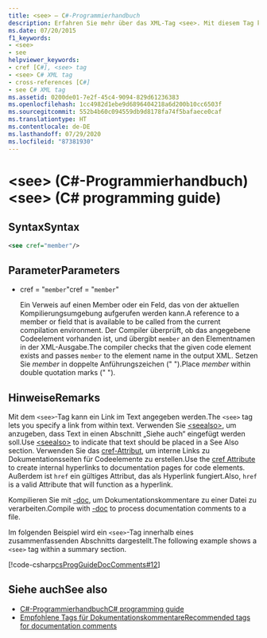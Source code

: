 ```yaml
---
title: <see> – C#-Programmierhandbuch
description: Erfahren Sie mehr über das XML-Tag <see>. Mit diesem Tag können Sie einen Link im Text angeben, z. B. durch Verwendung eines cref-Attributs.
ms.date: 07/20/2015
f1_keywords:
- <see>
- see
helpviewer_keywords:
- cref [C#], <see> tag
- <see> C# XML tag
- cross-references [C#]
- see C# XML tag
ms.assetid: 0200de01-7e2f-45c4-9094-829d61236383
ms.openlocfilehash: 1cc4982d1ebe9d6896404218a6d200b10cc6503f
ms.sourcegitcommit: 552b4b60c094559db9d8178fa74f5bafaece0caf
ms.translationtype: HT
ms.contentlocale: de-DE
ms.lasthandoff: 07/29/2020
ms.locfileid: "87381930"
---
```

# <a name="see-c-programming-guide"></a><span data-ttu-id="e7bdf-104">\<see> (C#-Programmierhandbuch)</span><span class="sxs-lookup"><span data-stu-id="e7bdf-104">\<see> (C# programming guide)</span></span>

## <a name="syntax"></a><span data-ttu-id="e7bdf-105">Syntax</span><span class="sxs-lookup"><span data-stu-id="e7bdf-105">Syntax</span></span>

```xml
<see cref="member"/>
```

## <a name="parameters"></a><span data-ttu-id="e7bdf-106">Parameter</span><span class="sxs-lookup"><span data-stu-id="e7bdf-106">Parameters</span></span>

- <span data-ttu-id="e7bdf-107">cref = "`member`"</span><span class="sxs-lookup"><span data-stu-id="e7bdf-107">cref = "`member`"</span></span>

  <span data-ttu-id="e7bdf-108">Ein Verweis auf einen Member oder ein Feld, das von der aktuellen Kompilierungsumgebung aufgerufen werden kann.</span><span class="sxs-lookup"><span data-stu-id="e7bdf-108">A reference to a member or field that is available to be called from the current compilation environment.</span></span> <span data-ttu-id="e7bdf-109">Der Compiler überprüft, ob das angegebene Codeelement vorhanden ist, und übergibt `member` an den Elementnamen in der XML-Ausgabe.</span><span class="sxs-lookup"><span data-stu-id="e7bdf-109">The compiler checks that the given code element exists and passes `member` to the element name in the output XML.</span></span> <span data-ttu-id="e7bdf-110">Setzen Sie *member* in doppelte Anführungszeichen (" ").</span><span class="sxs-lookup"><span data-stu-id="e7bdf-110">Place *member* within double quotation marks (" ").</span></span>

## <a name="remarks"></a><span data-ttu-id="e7bdf-111">Hinweise</span><span class="sxs-lookup"><span data-stu-id="e7bdf-111">Remarks</span></span>

<span data-ttu-id="e7bdf-112">Mit dem `<see>`-Tag kann ein Link im Text angegeben werden.</span><span class="sxs-lookup"><span data-stu-id="e7bdf-112">The `<see>` tag lets you specify a link from within text.</span></span> <span data-ttu-id="e7bdf-113">Verwenden Sie [\<seealso>](./seealso.md), um anzugeben, dass Text in einen Abschnitt „Siehe auch“ eingefügt werden soll.</span><span class="sxs-lookup"><span data-stu-id="e7bdf-113">Use [\<seealso>](./seealso.md) to indicate that text should be placed in a See Also section.</span></span> <span data-ttu-id="e7bdf-114">Verwenden Sie das [cref-Attribut](./cref-attribute.md), um interne Links zu Dokumentationsseiten für Codeelemente zu erstellen.</span><span class="sxs-lookup"><span data-stu-id="e7bdf-114">Use the [cref Attribute](./cref-attribute.md) to create internal hyperlinks to documentation pages for code elements.</span></span> <span data-ttu-id="e7bdf-115">Außerdem ist ``href`` ein gültiges Attribut, das als Hyperlink fungiert.</span><span class="sxs-lookup"><span data-stu-id="e7bdf-115">Also, ``href`` is a valid Attribute that will function as a hyperlink.</span></span>

<span data-ttu-id="e7bdf-116">Kompilieren Sie mit [-doc](../../language-reference/compiler-options/doc-compiler-option.md), um Dokumentationskommentare zu einer Datei zu verarbeiten.</span><span class="sxs-lookup"><span data-stu-id="e7bdf-116">Compile with [-doc](../../language-reference/compiler-options/doc-compiler-option.md) to process documentation comments to a file.</span></span>

<span data-ttu-id="e7bdf-117">Im folgenden Beispiel wird ein `<see>`-Tag innerhalb eines zusammenfassenden Abschnitts dargestellt.</span><span class="sxs-lookup"><span data-stu-id="e7bdf-117">The following example shows a `<see>` tag within a summary section.</span></span>

[!code-csharp[csProgGuideDocComments#12](~/samples/snippets/csharp/VS_Snippets_VBCSharp/csProgGuideDocComments/CS/DocComments.cs#12)]

## <a name="see-also"></a><span data-ttu-id="e7bdf-118">Siehe auch</span><span class="sxs-lookup"><span data-stu-id="e7bdf-118">See also</span></span>

- [<span data-ttu-id="e7bdf-119">C#-Programmierhandbuch</span><span class="sxs-lookup"><span data-stu-id="e7bdf-119">C# programming guide</span></span>](../index.md)
- [<span data-ttu-id="e7bdf-120">Empfohlene Tags für Dokumentationskommentare</span><span class="sxs-lookup"><span data-stu-id="e7bdf-120">Recommended tags for documentation comments</span></span>](./recommended-tags-for-documentation-comments.md)
